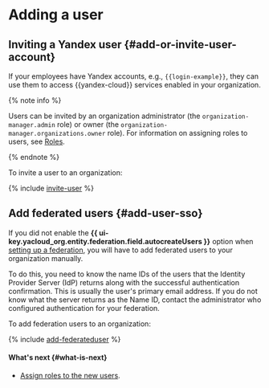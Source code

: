 # Adding a user

## Inviting a Yandex user {#add-or-invite-user-account}

If your employees have Yandex accounts, e.g., `{{login-example}}`, they can use them to access {{yandex-cloud}} services enabled in your organization.

{% note info %}

Users can be invited by an organization administrator (the `organization-manager.admin` role) or owner (the `organization-manager.organizations.owner` role). For information on assigning roles to users, see [Roles](../security/index.md#admin).

{% endnote %}

To invite a user to an organization:

{% include [invite-user](../../_includes/organization/invite-user.md) %}

## Add federated users {#add-user-sso}

If you did not enable the **{{ ui-key.yacloud_org.entity.federation.field.autocreateUsers }}** option when [setting up a federation](../concepts/add-federation.md#federation-usage), you will have to add federated users to your organization manually.

To do this, you need to know the name IDs of the users that the Identity Provider Server (IdP) returns along with the successful authentication confirmation. This is usually the user's primary email address. If you do not know what the server returns as the Name ID, contact the administrator who configured authentication for your federation.

To add federation users to an organization:

{% include [add-federateduser](../../_includes/organization/add-federateduser.md) %}

#### What's next {#what-is-next}

* [Assign roles to the new users](../../iam/operations/roles/grant.md).
